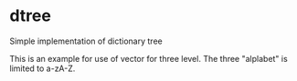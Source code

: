 # dtree
Simple implementation of dictionary tree

This is an example for use of vector for three level.
The three "alplabet" is limited to a-zA-Z.
